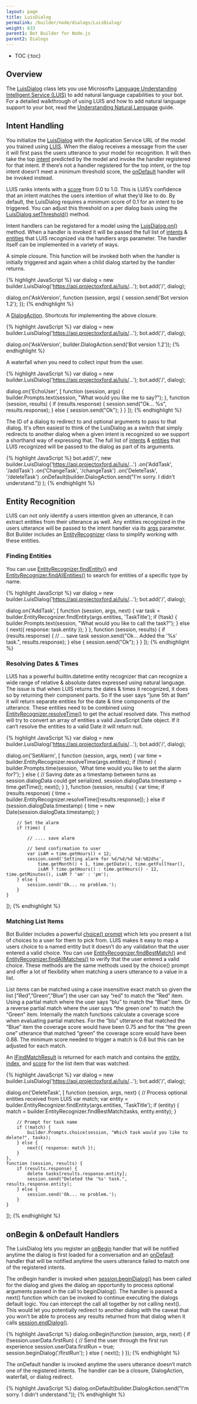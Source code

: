 ```yaml
---
layout: page
title: LuisDialog
permalink: /builder/node/dialogs/LuisDialog/
weight: 633
parent1: Bot Builder for Node.js
parent2: Dialogs
---
```


* TOC
{:toc}

## Overview
The [LuisDialog](/sdkreference/nodejs/classes/_botbuilder_d_.luisdialog.html) class lets you use Microsofts [Language Understanding Intelligent Service (LUIS)](http://luis.ai) to add natural language capabilities to your bot. For a detailed walkthrough of using LUIS and how to add natural language support to your bot, read the [Understanding Natural Language](/builder/node/guides/understanding-natural-language/) guide.

## Intent Handling
You initialize the [LuisDialog](/sdkreference/nodejs/classes/_botbuilder_d_.luisdialog.html) with the Application  Service URL of the model you trained using [LUIS]( http://luis.ai). When the dialog receives a message from the user it will first pass the users utterance to your model for recognition. It will then take the top [intent](/sdkreference/nodejs/interfaces/_botbuilder_d_.iintent.html) predicted by the model and invoke the handler registered for that intent. If there’s not a handler registered for the top intent, or the top intent doesn’t meet a minimum threshold score, the [onDefault](/sdkreference/nodejs/classes/_botbuilder_d_.luisdialog.html#ondefault) handler will be invoked instead.

LUIS ranks intents with a [score](/sdkreference/nodejs/interfaces/_botbuilder_d_.iintent.html#score) from 0.0 to 1.0. This is LUIS’s confidence that an intent matches the users intention of what they’d like to do.  By default, the LuisDialog requires a minimum score of 0.1 for an intent to be triggered. You can adjust this threshold on a per dialog basis using the [LuisDialog.setThreshold()](/sdkreference/nodejs/classes/_botbuilder_d_.luisdialog.html#setthreshold) method.

Intent handlers can be registered for a model using the [LuisDialog.on()](/sdkreference/nodejs/classes/_botbuilder_d_.luisdialog.html#on) method. When a handler is invoked it will be passed the full list of [intents](/sdkreference/nodejs/interfaces/_botbuilder_d_.iintentargs.html#intents) & [entities](/sdkreference/nodejs/interfaces/_botbuilder_d_.iintentargs.html#entities) that LUIS recognized via the handlers args parameter. The handler itself can be implemented in a variety of ways. 


A simple closure. This function will be invoked both when the handler is initially triggered and again when a child dialog started by the handler returns.

{% highlight JavaScript %}
var dialog = new builder.LuisDialog('https://api.projectoxford.ai/luis/...');
bot.add('/', dialog);

dialog.on('AskVersion', function (session, args) {
    session.send('Bot version 1.2');
});
{% endhighlight %}

A [DialogAction](/builder/node/dialogs/Prompts/#dialog-actions). Shortcuts for implementing the above closure.

{% highlight JavaScript %}
var dialog = new builder.LuisDialog('https://api.projectoxford.ai/luis/...');
bot.add('/', dialog);

dialog.on('AskVersion', builder.DialogAction.send('Bot version 1.2'));
{% endhighlight %}

A waterfall when you need to collect input from the user.

{% highlight JavaScript %}
var dialog = new builder.LuisDialog('https://api.projectoxford.ai/luis/...');
bot.add('/', dialog);

dialog.on('EchoUser', [
    function (session, args) {
        builder.Prompts.text(session, "What would you like me to say?");
    },
    function (session, results) {
        if (results.response) {
            session.send("Ok... %s", results.response);
        } else {
            session.send("Ok");
        }
    }
]);
{% endhighlight %}

The ID of a dialog to redirect to and optional arguments to pass to that dialog. It's often easiest to think of the LuisDialog as a switch that simply redirects to another dialog when a given intent is recognized so we support a shorthand way of expressing that. The full list of [intents](/sdkreference/nodejs/interfaces/_botbuilder_d_.iintentargs.html#intents) & [entities](/sdkreference/nodejs/interfaces/_botbuilder_d_.iintentargs.html#entities) that LUIS recognized will be passed to the dialog as part of its arguments.

{% highlight JavaScript %}
bot.add('/', new builder.LuisDialog('https://api.projectoxford.ai/luis/...')
    .on('AddTask', '/addTask')
    .on('ChangeTask', '/changeTask')
    .on('DeleteTask', '/deleteTask')
    .onDefault(builder.DialogAction.send("I'm sorry. I didn't understand."))
);
{% endhighlight %}

## Entity Recognition
LUIS can not only identify a users intention given an utterance, it can extract entities from their utterance as well.  Any entities recognized in the users utterance will be passed to the intent handler via its [args](/sdkreference/nodejs/interfaces/_botbuilder_d_.iintentargs.html) parameter. Bot Builder includes an [EntityRecognizer](/sdkreference/nodejs/classes/_botbuilder_d_.entityrecognizer.html) class to simplify working with these entities. 

### Finding Entities
You can use [EntityRecognizer.findEntity()](/sdkreference/nodejs/classes/_botbuilder_d_.entityrecognizer.html#findentity) and [EntityRecognizer.findAllEntities()](/sdkreference/nodejs/classes/_botbuilder_d_.entityrecognizer.html#findallentities) to search for entities of a specific type by name.

{% highlight JavaScript %}
var dialog = new builder.LuisDialog('https://api.projectoxford.ai/luis/...');
bot.add('/', dialog);

dialog.on('AddTask', [
    function (session, args, next) {
        var task = builder.EntityRecognizer.findEntity(args.entities, 'TaskTitle');
        if (!task) {
            builder.Prompts.text(session, "What would you like to call the task?");
        } else {
            next({ response: task.entity });
        }
    },
    function (session, results) {
        if (results.response) {
            // ... save task
            session.send("Ok... Added the '%s' task.", results.response);
        } else {
            session.send("Ok");
        }
    }
]);
{% endhighlight %}

### Resolving Dates & Times
LUIS has a powerful builtin.datetime entity recognizer that can recognize a wide range of relative & absolute dates expressed using natural language. The issue is that when LUIS returns the dates & times it recognized, it does so by returning their component parts. So if the user says “june 5th at 9am” it will return separate entities for the date & time components of the utterance. These entities need to be combined using [EntityRecognizer.resolveTime()](/sdkreference/nodejs/classes/_botbuilder_d_.entityrecognizer.html#resolvetime) to get the actual resolved date. This method will try to convert an array of entities a valid JavaScript Date object. If it can’t resolve the entities to a valid Date it will return null.

{% highlight JavaScript %}
var dialog = new builder.LuisDialog('https://api.projectoxford.ai/luis/...');
bot.add('/', dialog);

dialog.on('SetAlarm', [
    function (session, args, next) {
        var time = builder.EntityRecognizer.resolveTime(args.entities);
        if (!time) {
            builder.Prompts.time(session, 'What time would you like to set the alarm for?');
        } else {
            // Saving date as a timestamp between turns as session.dialogData could get serialized.
            session.dialogData.timestamp = time.getTime();
            next();
        }
    },
    function (session, results) {
        var time;
        if (results.response) {
            time = builder.EntityRecognizer.resolveTime([results.response]);
        } else if (session.dialogData.timestamp) {
            time = new Date(session.dialogData.timestamp);
        }
        
        // Set the alarm
        if (time) {

            // .... save alarm
            
            // Send confirmation to user
            var isAM = time.getHours() < 12;
            session.send('Setting alarm for %d/%d/%d %d:%02d%s',
                time.getMonth() + 1, time.getDate(), time.getFullYear(),
                isAM ? time.getHours() : time.getHours() - 12, time.getMinutes(), isAM ? 'am' : 'pm');
        } else {
            session.send('Ok... no problem.');
        }
    }
]);
{% endhighlight %}

### Matching List Items
Bot Builder includes a powerful [choice() prompt](/builder/node/dialogs/Prompts/#promptschoice) which lets you present a list of choices to a user for them to pick from. LUIS makes it easy to map a users choice to a named entity but it doesn’t do any validation that the user entered a valid choice. You can use [EntityRecognizer.findBestMatch()](/sdkreference/nodejs/classes/_botbuilder_d_.entityrecognizer.html#findbestmatch) and [EntityRecognizer.findAllMatches()](/sdkreference/nodejs/classes/_botbuilder_d_.entityrecognizer.html#findallmatches) to verify that the user entered a valid choice. These methods are the same methods used by the choice() prompt and offer a lot of flexibility when matching a users utterance to a value in a list.

List items can be matched using a case insensitive exact match so given the list [“Red”,”Green”,”Blue”] the user can say “red” to match the “Red” item. Using a partial match where the user says “blu” to match the “Blue” item. Or a reverse partial match where the user says “the green one” to match the “Green” item.  Internally the match functions calculate a coverage score when evaluating partial matches. For the “blu” utterance that matched the “Blue” item the coverage score would have been 0.75 and for the “the green one” utterance that matched “green” the coverage score would have been 0.88. The minimum score needed to trigger a match is 0.6 but this can be adjusted for each match.

An [IFindMatchResult](/sdkreference/nodejs/interfaces/_botbuilder_d_.ifindmatchresult.html) is returned for each match and contains the [entity](/sdkreference/nodejs/interfaces/_botbuilder_d_.ifindmatchresult.html#entity), [index](/sdkreference/nodejs/interfaces/_botbuilder_d_.ifindmatchresult.html#index), and [score](/sdkreference/nodejs/interfaces/_botbuilder_d_.ifindmatchresult.html#score) for the list item that was watched.

{% highlight JavaScript %}
var dialog = new builder.LuisDialog('https://api.projectoxford.ai/luis/...');
bot.add('/', dialog);

dialog.on('DeleteTask', [
    function (session, args, next) {
        // Process optional entities received from LUIS
        var match;
        var entity = builder.EntityRecognizer.findEntity(args.entities, 'TaskTitle');
        if (entity) {
            match = builder.EntityRecognizer.findBestMatch(tasks, entity.entity);
        }
        
        // Prompt for task name
        if (!match) {
            builder.Prompts.choice(session, "Which task would you like to delete?", tasks);
        } else {
            next({ response: match });
        }
    },
    function (session, results) {
        if (results.response) {
            delete tasks[results.response.entity];
            session.send("Deleted the '%s' task.", results.response.entity);
        } else {
            session.send('Ok... no problem.');
        }
    }
]);
{% endhighlight %}

## onBegin & onDefault Handlers
The LuisDialog lets you register an [onBegin](/sdkreference/nodejs/classes/_botbuilder_d_.luisdialog.html#onbegin) handler that will be notified anytime the dialog is first loaded for a conversation and an [onDefault](/sdkreference/nodejs/classes/_botbuilder_d_.luisdialog.html#ondefault) handler that will be notified anytime the users utterance failed to match one of the registered intents.

The onBegin handler is invoked when [session.beginDialog()](/sdkreference/nodejs/classes/_botbuilder_d_.session.html#begindialog) has been called for the dialog and gives the dialog an opportunity to process optional arguments passed in the call to beginDialog().  The handler is passed a next() function which can be invoked to continue executing the dialogs default logic. You can intercept the call all together by not calling next(). This would let you potentially redirect to another dialog with the caveat that you won’t be able to process any results returned from that dialog when it calls [session.endDialog()](/sdkreference/nodejs/classes/_botbuilder_d_.session.html#enddialog).

{% highlight JavaScript %}
dialog.onBegin(function (session, args, next) {
    if (!session.userData.firstRun) {
        // Send the user through the first run experience
        session.userData.firstRun = true;
        session.beginDialog('/firstRun');
    } else {
        next();
    }
});
{% endhighlight %}

The onDefault handler is invoked anytime the users utterance doesn’t match one of the registered intents. The handler can be a closure, DialogAction, waterfall, or dialog redirect.

{% highlight JavaScript %}
dialog.onDefault(builder.DialogAction.send("I'm sorry. I didn't understand."));
{% endhighlight %}
